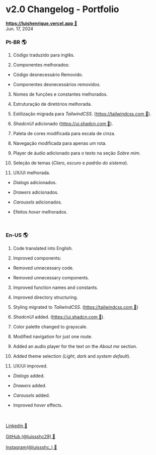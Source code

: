 # v2.0 Changelog - Portfolio

[**https://luishenrique.vercel.app** :link:](https://luishenrique.vercel.app)<br/>
Jun. 17, 2024

### Pt-BR :earth_americas:

1. Código traduzido para inglês.

2. Componentes melhorados:

- Código desnecessário Removido.

- Componentes desnecessários removidos.

3. Nomes de funções e constantes melhorados.

4. Estruturação de diretórios melhorada.

5. Estilização migrada para _TailwindCSS_. ([https://tailwindcss.com :link:](https://tailwindcss.com)).

6. _ShadcnUI_ adicionado ([https://ui.shadcn.com :link:](https://ui.shadcn.com)).

7. Paleta de cores modificada para escala de cinza.

8. Navegação modificada para apenas um rota.

9. Player de áudio adicionado para o texto na seção _Sobre mim_.

10. Seleção de temas (_Claro_, _escuro_ e _padrão do sistema_).

11. UX/UI melhorada.

- _Dialogs_ adicionados.

- _Drawers_ adicionados.

- _Carousels_ adicionados.

- Efeitos _hover_ melhorados.

<br/>

### En-US :earth_americas:

1. Code translated into English.

2. Improved components:

- Removed unnecessary code.

- Removed unnecessary components.

3. Improved function names and constants.

4. Improved directory structuring.

5. Styling migrated to _TailwindCSS_. ([https://tailwindcss.com :link:](https://tailwindcss.com))

6. _ShadcnUI_ added. ([https://ui.shadcn.com :link:](https://ui.shadcn.com)).

7. Color palette changed to grayscale.

8. Modified navigation for just one route.

9. Added an audio player for the text on the _About me_ section.

10. Added theme selection (_Light_, _dark_ and _system default_).

11. UX/UI improved.

- _Dialogs_ added.

- _Drawers_ added.

- _Carousels_ added.

- Improved _hover_ effects.

<br></br>
[Linkedin :link:](https://www.linkedin.com/in/luis-henrique-6a7425165/)
<br></br>
[GitHub (@luissshc29) :link:](https://github.com/luissshc29)
<br></br>
[Instagram(@luissshc\_) :link:](https://www.instagram.com/luissshc_/)

